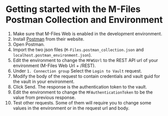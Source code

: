 # Getting started with the M-Files Postman Collection and Environment

1.	Make sure that M-Files Web is enabled in the development environment.
1.	Install [Postman](https://www.getpostman.com/) from their website.
1.	Open Postman.
1.	Import the two json files (`M-Files.postman_collection.json` and `localhost.postman_environment.json`).
1.	Edit the environment to change the `MFWSUrl` to the REST API url of your environment (M-Files Web Url + /REST).
1.	Under `1. Connection group` Select the `Login to Vault` request.
1.	Modify the body of the request to contain credentials and vault guid for the vault in your environment.
1.	Click Send. The response is the authentication token to the vault.
1.	Edit the environment to change the `MFAuthenticationToken` to be the value from previous response.
1.	Test other requests. Some of them will require you to change some values in the environment or in the request url and body.

